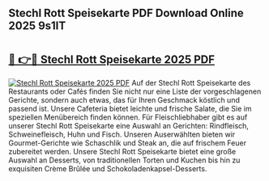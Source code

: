 ## Stechl Rott Speisekarte PDF Download Online 2025 9s1IT

# <h2><a href="http://gc7zp6w.nevu.top/?p=Stechl+Rott+Speisekarte">🔗 👉🔴 Stechl Rott Speisekarte 2025 PDF</a></h2>

[![Stechl Rott Speisekarte 2025 PDF](https://i.imgur.com/dBaPXMq.png)](http://gc7zp6w.nevu.top/?p=Stechl+Rott+Speisekarte)
Auf der Stechl Rott Speisekarte des Restaurants oder Cafés finden Sie nicht nur eine Liste der vorgeschlagenen Gerichte, sondern auch etwas, das für Ihren Geschmack köstlich und passend ist. Unsere Cafeteria bietet leichte und frische Salate, die Sie im speziellen Menübereich finden können. Für Fleischliebhaber gibt es auf unserer Stechl Rott Speisekarte eine Auswahl an Gerichten: Rindfleisch, Schweinefleisch, Huhn und Fisch. Unseren Auserwählten bieten wir Gourmet-Gerichte wie Schaschlik und Steak an, die auf frischem Feuer zubereitet werden. Unsere Stechl Rott Speisekarte bietet eine große Auswahl an Desserts, von traditionellen Torten und Kuchen bis hin zu exquisiten Crème Brûlée und Schokoladenkapsel-Desserts.
